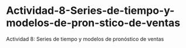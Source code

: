 # Actividad-8-Series-de-tiempo-y-modelos-de-pron-stico-de-ventas
Actividad 8: Series de tiempo y modelos de pronóstico de ventas

